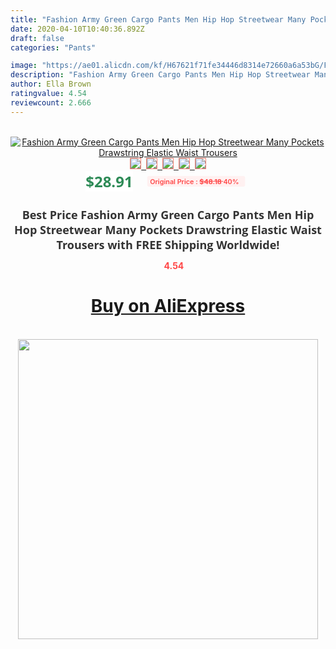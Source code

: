 ```yaml
---
title: "Fashion Army Green Cargo Pants Men Hip Hop Streetwear Many Pockets Drawstring Elastic Waist Trousers"
date: 2020-04-10T10:40:36.892Z
draft: false
categories: "Pants"

image: "https://ae01.alicdn.com/kf/H67621f71fe34446d8314e72660a6a53bG/Fashion-Army-Green-Cargo-Pants-Men-Hip-Hop-Streetwear-Many-Pockets-Drawstring-Elastic-Waist-Trousers.jpg"
description: "Fashion Army Green Cargo Pants Men Hip Hop Streetwear Many Pockets Drawstring Elastic Waist Trousers"
author: Ella Brown
ratingvalue: 4.54
reviewcount: 2.666
---
```

<br>
<div style="text-align: center;">
<a href="https://s.click.aliexpress.com/e/_9GUpdF" target="_blank" rel="nofollow noopener noreferrer"><img alt="Fashion Army Green Cargo Pants Men Hip Hop Streetwear Many Pockets Drawstring Elastic Waist Trousers" class="magnifier-image" src="https://ae01.alicdn.com/kf/H67621f71fe34446d8314e72660a6a53bG/Fashion-Army-Green-Cargo-Pants-Men-Hip-Hop-Streetwear-Many-Pockets-Drawstring-Elastic-Waist-Trousers.jpg_640x640.jpg">
<br>
<img style="border:1px solid salmon" src="https://ae01.alicdn.com/kf/H67621f71fe34446d8314e72660a6a53bG/Fashion-Army-Green-Cargo-Pants-Men-Hip-Hop-Streetwear-Many-Pockets-Drawstring-Elastic-Waist-Trousers.jpg_120x120.jpg">&nbsp;&nbsp;<img style="border:1px solid salmon" src="https://ae01.alicdn.com/kf/Hcc270366e11f4e968376f03d82c9a0e2W/Fashion-Army-Green-Cargo-Pants-Men-Hip-Hop-Streetwear-Many-Pockets-Drawstring-Elastic-Waist-Trousers.jpg_120x120.jpg">&nbsp;&nbsp;<img style="border:1px solid salmon" src="https://ae01.alicdn.com/kf/H0aff6d27f6034584af2a6ade6256092fh/Fashion-Army-Green-Cargo-Pants-Men-Hip-Hop-Streetwear-Many-Pockets-Drawstring-Elastic-Waist-Trousers.jpg_120x120.jpg">&nbsp;&nbsp;<img style="border:1px solid salmon" src="https://ae01.alicdn.com/kf/H82d3f40840084c3dad89e4b3b733a783B/Fashion-Army-Green-Cargo-Pants-Men-Hip-Hop-Streetwear-Many-Pockets-Drawstring-Elastic-Waist-Trousers.jpg_120x120.jpg">&nbsp;&nbsp;<img style="border:1px solid salmon" src="https://ae01.alicdn.com/kf/H55d2871d21b14bf3bf014a53097e4eba2/Fashion-Army-Green-Cargo-Pants-Men-Hip-Hop-Streetwear-Many-Pockets-Drawstring-Elastic-Waist-Trousers.jpg_120x120.jpg"></a></div><br0>
<div style="text-align: center;"><span style="background-color: white; border: 0px; box-sizing: border-box; color: seagreen; display: inline-block; font-family: &quot;open sans&quot; , &quot;arial&quot; , &quot;helvetica&quot; , sans-serif , &quot;heiti&quot;; font-size: 24px; font-stretch: inherit; font-weight: 700; line-height: inherit; margin: 0px 10px 0px 0px; padding: 0px; vertical-align: middle;">$28.91 </span>
<span style="background: rgb(255 , 241 , 241); border-radius: 3px; border: 0px; box-sizing: border-box; color: #ff4747; display: inline-block; font-family: inherit; font-size: 12px; font-stretch: inherit; font-style: inherit; font-variant: inherit; font-weight: 600; line-height: inherit; margin: 0px; padding: 2px 5px; transform: scale(0.9); vertical-align: middle;">Original Price : <b style="text-decoration: line-through;">$48.18 </b> 40%&nbsp;&nbsp;</span></div>
<h1 style="color: #333333; display: inline-block; font-family: &quot;open sans&quot; , &quot;arial&quot; , &quot;helvetica&quot; , sans-serif , &quot;heiti&quot;; font-size: 18px; font-stretch: inherit; font-weight: 700; text-align: center;">Best Price Fashion Army Green Cargo Pants Men Hip Hop Streetwear Many Pockets Drawstring Elastic Waist Trousers with FREE Shipping Worldwide!</h1>
<div style="color: #ff4747; text-align: center;">
<img src="https://4.bp.blogspot.com/-M0ZcTcb-5uY/XleCXlxnR4I/AAAAAAAAAEc/OrjgMkXV1oMQFaCRZj5HQwOCBcu3w1FegCPcBGAYYCw/s1600/star.png" style="height: 15px;">&nbsp;<b>4.54</b></div>
<div class="button_cont" align="center"><a class="buynow_a" href="https://s.click.aliexpress.com/e/_9GUpdF" target="_blank" rel="nofollow noopener noreferrer"><H1>Buy on AliExpress</H1></a></div><br>
<div class="separator" style="clear: both; text-align: center;">
<img src="https://lh3.googleusercontent.com/-pTy5HemUv9M/XlePHvY0dAI/AAAAAAAAAE4/0nX5iRUoIWY8eMW9Dpxeirr157OZliDIgCLcBGAsYHQ/s1600/badge.gif" width="480">
</div>
